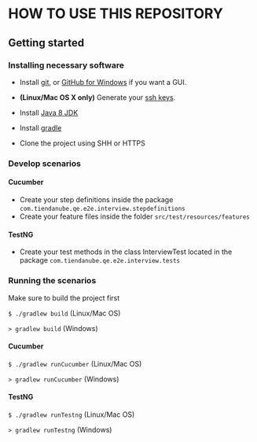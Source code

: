 # HOW TO USE THIS REPOSITORY
## Getting started

### Installing necessary software

* Install [git](http://git-scm.com/downloads), or [GitHub for Windows](http://windows.github.com/) if you want a GUI.

*  **(Linux/Mac OS X only)** Generate your [ssh keys](https://help.github.com/articles/generating-ssh-keys/).

* Install [Java 8 JDK](https://www.oracle.com/technetwork/java/javase/downloads/jdk8-downloads-2133151.html)

* Install [gradle](https://gradle.org/install/)

* Clone the project using SHH or HTTPS

### Develop scenarios

#### Cucumber
- Create your step definitions inside the package `com.tiendanube.qe.e2e.interview.stepdefinitions`
- Create your feature files inside the folder `src/test/resources/features`

#### TestNG
- Create your test methods in the class InterviewTest located in the package `com.tiendanube.qe.e2e.interview.tests`


### Running the scenarios
Make sure to build the project first
 
 `$ ./gradlew build` (Linux/Mac OS)
 
 `> gradlew build` (Windows)

#### Cucumber

`$ ./gradlew runCucumber` (Linux/Mac OS)

`> gradlew runCucumber` (Windows)

#### TestNG

`$ ./gradlew runTestng` (Linux/Mac OS)

`> gradlew runTestng` (Windows)
